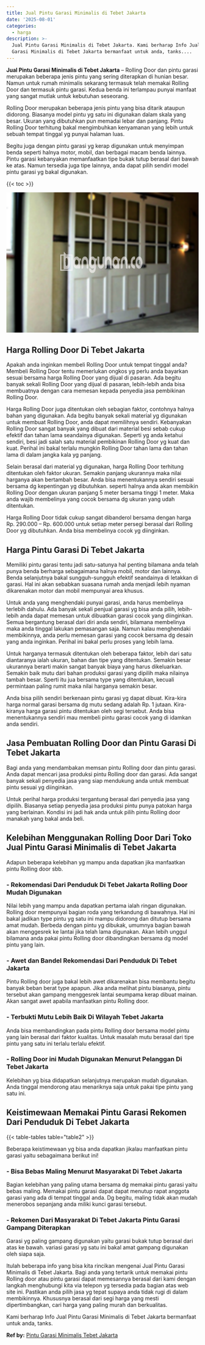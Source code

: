 ```yaml
---
title: Jual Pintu Garasi Minimalis di Tebet Jakarta
date: '2025-08-01'
categories:
  - harga
description: >-
  Jual Pintu Garasi Minimalis di Tebet Jakarta. Kami berharap Info Jual Pintu
  Garasi Minimalis di Tebet Jakarta bermanfaat untuk anda, tanks....
---
```


**Jual Pintu Garasi Minimalis di Tebet Jakarta** – Rolling Door dan pintu garasi merupakan beberapa jenis pintu yang sering diterapkan di hunian besar. Namun untuk rumah minimalis sekarang termasuk telah memakai Rolling Door dan termasuk pintu garasi. Kedua benda ini terlampau punyai manfaat yang sangat mutlak untuk kebutuhan seseorang.

Rolling Door merupakan beberapa jenis pintu yang bisa ditarik ataupun didorong. Biasanya model pintu yg satu ini digunakan dalam skala yang besar. Ukuran yang dibutuhkan pun memadai lebar dan panjang. Pintu Rolling Door terhitung bakal mengimbuhkan kenyamanan yang lebih untuk sebuah tempat tinggal yg punyai halaman luas.

Begitu juga dengan pintu garasi yg kerap digunakan untuk menyimpan benda seperti halnya motor, mobil, dan berbagai macam benda lainnya. Pintu garasi kebanyakan memanfaatkan tipe bukak tutup berasal dari bawah ke atas. Namun tersedia juga tipe lainnya, anda dapat pilih sendiri model pintu garasi yg bakal digunakan.

{{< toc >}}

![Jual Pintu Garasi Minimalis di Tebet Jakarta](/images/pintu-garasi-66.png)

## Harga Rolling Door Di Tebet Jakarta

Apakah anda inginkan membeli Rolling Door untuk tempat tinggal anda? Membeli Rolling Door tentu memerlukan ongkos yg perlu anda bayarkan sesuai bersama harga Rolling Door yang dijual di pasaran. Ada begitu banyak sekali Rolling Door yang dijual di pasaran, lebih-lebih anda bisa membuatnya dengan cara memesan kepada penyedia jasa pembikinan Rolling Door.

Harga Rolling Door juga ditentukan oleh sebagian faktor, contohnya halnya bahan yang digunakan. Ada begitu banyak sekali material yg digunakan untuk membuat Rolling Door, anda dapat memilihnya sendiri. Kebanyakan Rolling Door sangat banyak yang dibuat dari material besi sebab cukup efektif dan tahan lama seandainya digunakan. Seperti yg anda ketahui sendiri, besi jadi salah satu material pembikinan Rolling Door yg kuat dan kuat. Perihal ini bakal terlalu mungkin Rolling Door tahan lama dan tahan lama di dalam jangka kala yg panjang.

Selain berasal dari material yg digunakan, harga Rolling Door terhitung ditentukan oleh faktor ukuran. Semakin panjang ukurannya maka nilai harganya akan bertambah besar. Anda bisa menentukannya sendiri sesuai bersama dg kepentingan yg dibutuhkan. seperti halnya anda akan membikin Rolling Door dengan ukuran panjang 5 meter bersama tinggi 1 meter. Maka anda wajib membelinya yang cocok bersama dg ukuran yang udah ditentukan.

Harga Rolling Door tidak cukup sangat dibanderol bersama dengan harga Rp. 290.000 – Rp. 600.000 untuk setiap meter persegi berasal dari Rolling Door yg dibutuhkan. Anda bisa membelinya cocok yg diinginkan.

## Harga Pintu Garasi Di Tebet Jakarta

Memiliki pintu garasi tentu jadi satu-satunya hal penting bilamana anda telah punya benda berharga sebagaimana halnya mobil, motor dan lainnya. Benda selanjutnya bakal sungguh-sungguh efektif seandainya di letakkan di garasi. Hal ini akan sebabkan suasana rumah anda menjadi lebih nyaman dikarenakan motor dan mobil mempunyai area khusus.

Untuk anda yang menghendaki punyai garasi, anda harus membelinya terlebih dahulu. Ada banyak sekali penjual garasi yg bisa anda pilih, lebih-lebih anda dapat memesan untuk dibuatkan garasi cocok yang diinginkan. Semua bergantung berasal dari diri anda sendiri, bilamana membelinya maka anda tinggal lakukan pemasangan saja. Namun kalau menghendaki membikinnya, anda perlu memesan garasi yang cocok bersama dg desain yang anda inginkan. Perihal ini bakal perlu proses yang lebih lama.

Untuk harganya termasuk ditentukan oleh beberapa faktor, lebih dari satu diantaranya ialah ukuran, bahan dan tipe yang ditentukan. Semakin besar ukurannya berarti makin sangat banyak biaya yang harus dikeluarkan. Semakin baik mutu dari bahan produksi garasi yang dipilih maka nilainya tambah besar. Sperti itu jua bersama type yang ditentukan, kecuali permintaan paling rumit maka nilai harganya semakin besar.

Anda bisa pilih sendiri berkenaan pintu garasi yg dapat dibuat. Kira-kira harga normal garasi bersama dg mutu sedang adalah Rp. 1 jutaan. Kira-kiranya harga garasi pintu ditentukan oleh segi tersebut. Anda bisa menentukannya sendiri mau membeli pintu garasi cocok yang di idamkan anda sendiri.

## Jasa Pembuatan Rolling Door dan Pintu Garasi Di Tebet Jakarta

Bagi anda yang mendambakan memsan pintu Rolling door dan pintu garasi. Anda dapat mencari jasa produksi pintu Rolling door dan garasi. Ada sangat banyak sekali penyedia jasa yang siap mendukung anda untuk membuat pintu sesuai yg diinginkan.

Untuk perihal harga produksi tergantung berasal dari penyedia jasa yang dipilih. Biasanya setiap penyedia jasa produksi pintu punya patokan harga yang berlainan. Kondisi ini jadi hak anda untuk pilih pintu Rolling door manakah yang bakal anda beli.

## Kelebihan Menggunakan Rolling Door Dari Toko Jual Pintu Garasi Minimalis di Tebet Jakarta

Adapun beberapa kelebihan yg mampu anda dapatkan jika manfaatkan pintu Rolling door sbb.

### \- Rekomendasi Dari Penduduk Di Tebet Jakarta Rolling Door Mudah Digunakan

Nilai lebih yang mampu anda dapatkan pertama ialah ringan digunakan. Rolling door mempunyai bagian roda yang terkandung di bawahnya. Hal ini bakal jadikan type pintu yg satu ini mampu didorong dan ditutup bersama amat mudah. Berbeda dengan pintu yg dibukak, umumnya bagian bawah akan menggesrek ke lantai jika telah lama digunakan. Akan lebih unggul bilamana anda pakai pintu Rolling door dibandingkan bersama dg model pintu yang lain.

### \- Awet dan Bandel Rekomendasi Dari Penduduk Di Tebet Jakarta

Pintu Rolling door juga bakal lebih awet dikarenakan bisa membantu begitu banyak beban berat type apapun. Jika anda melihat pintu biasanya, pintu tersebut akan gampang menggesrek lantai seumpama kerap dibuat mainan. Akan sangat awet apabila manfaatkan pintu Rolling door.

### \- Terbukti Mutu Lebih Baik Di Wilayah Tebet Jakarta

Anda bisa membandingkan pada pintu Rolling door bersama model pintu yang lain berasal dari faktor kualitas. Untuk masalah mutu berasal dari tipe pintu yang satu ini terlalu terlalu efektif.

### \- Rolling Door ini Mudah Digunakan Menurut Pelanggan Di Tebet Jakarta

Kelebihan yg bisa didapatkan selanjutnya merupakan mudah digunakan. Anda tinggal mendorong atau menariknya saja untuk pakai tipe pintu yang satu ini.

## Keistimewaan Memakai Pintu Garasi Rekomen Dari Penduduk Di Tebet Jakarta

{{< table-tables table="table2" >}}

Beberapa keistimewaan yg bisa anda dapatkan jikalau manfaatkan pintu garasi yaitu sebagaimana berikut ini!

### \- Bisa Bebas Maling Menurut Masyarakat Di Tebet Jakarta

Bagian kelebihan yang paling utama bersama dg memakai pintu garasi yaitu bebas maling. Memakai pintu garasi dapat dapat menutup rapat anggota garasi yang ada di tempat tinggal anda. Dg begitu, maling tidak akan mudah menerobos sepanjang anda miliki kunci garasi tersebut.

### \- Rekomen Dari Masyarakat Di Tebet Jakarta Pintu Garasi Gampang Diterapkan

Garasi yg paling gampang digunakan yaitu garasi bukak tutup berasal dari atas ke bawah. variasi garasi yg satu ini bakal amat gampang digunakan oleh siapa saja.

Itulah beberapa info yang bisa kita rincikan mengenai Jual Pintu Garasi Minimalis di Tebet Jakarta. Bagi anda yang tertarik untuk memakai pintu Rolling door atau pintu garasi dapat memesannya berasal dari kami dengan langkah menghubungi kita via telepon yg tersedia pada bagian atas web site ini. Pastikan anda pilih jasa yg tepat supaya anda tidak rugi di dalam membikinnya. Khususnya berasal dari segi harga yang mesti dipertimbangkan, cari harga yang paling murah dan berkualitas.

Kami berharap Info Jual Pintu Garasi Minimalis di Tebet Jakarta bermanfaat untuk anda, tanks.

**Ref by:** [Pintu Garasi Minimalis Tebet Jakarta](https://id.wikipedia.org/wiki/Pintu)
